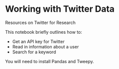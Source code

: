 # Working with Twitter Data
Resources on Twitter for Research

This notebook briefly outlines how to:
* Get an API key for Twitter
* Read in information about a user
* Search for a keyword

You will need to install Pandas and Tweepy.